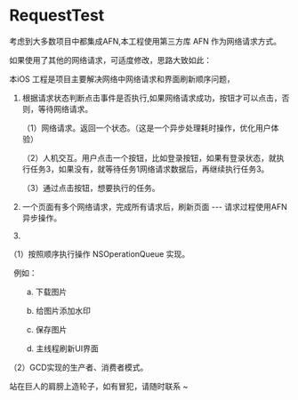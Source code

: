 # RequestTest

考虑到大多数项目中都集成AFN,本工程使用第三方库 AFN 作为网络请求方式。

如果使用了其他的网络请求，可适度修改，思路大致如此：

本iOS 工程是项目主要解决网络中网络请求和界面刷新顺序问题，

1. 根据请求状态判断点击事件是否执行,如果网络请求成功，按钮才可以点击，否则，等待网络请求。

    （1）网络请求。返回一个状态。（这是一个异步处理耗时操作，优化用户体验） 

    （2）人机交互。用户点击一个按钮，比如登录按钮，如果有登录状态，就执行任务3，如果没有，就等待任务1网络请求数据后，再继续执行任务3。 

    （3）通过点击按钮，想要执行的任务。

2. 一个页面有多个网络请求，完成所有请求后，刷新页面  --- 请求过程使用AFN异步操作。

3.
（1）按照顺序执行操作 NSOperationQueue 实现。
    
     例如：
     
            a. 下载图片

            b. 给图片添加水印

            c. 保存图片

            d. 主线程刷新UI界面

（2）GCD实现的生产者、消费者模式。
  
站在巨人的肩膀上造轮子，如有冒犯，请随时联系 ~


